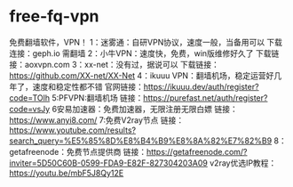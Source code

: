 # free-fq-vpn
免费翻墙软件，VPN！
1：迷雾通：自研VPN协议，速度一般，当备用可以
下载连接：geph.io 需翻墙
2：小牛VPN：速度快，免费，win版维修好久了
下载链接：aoxvpn.com
3：xx-net：没有过，据说可以
下载链接：https://github.com/XX-net/XX-Net
4：ikuuu VPN：翻墙机场，稳定运营好几年了，速度和稳定性都不错
官网链接：https://ikuuu.dev/auth/register?code=TOlh
5:PFVPN:翻墙机场
链接：https://purefast.net/auth/register?code=vsJy
6安易加速器：免费加速器，无限注册无限白嫖
链接：https://www.anyi8.com/
7:免费V2ray节点
链接：https://www.youtube.com/results?search_query=%E5%85%8D%E8%B4%B9%E8%8A%82%E7%82%B9
8：getafreenode：免费节点提供商
链接：https://getafreenode.com/?inviter=5D50C60B-0599-FDA9-E82F-827304203A09
v2ray优选IP教程：https://youtu.be/mbF5J8Qy12E

